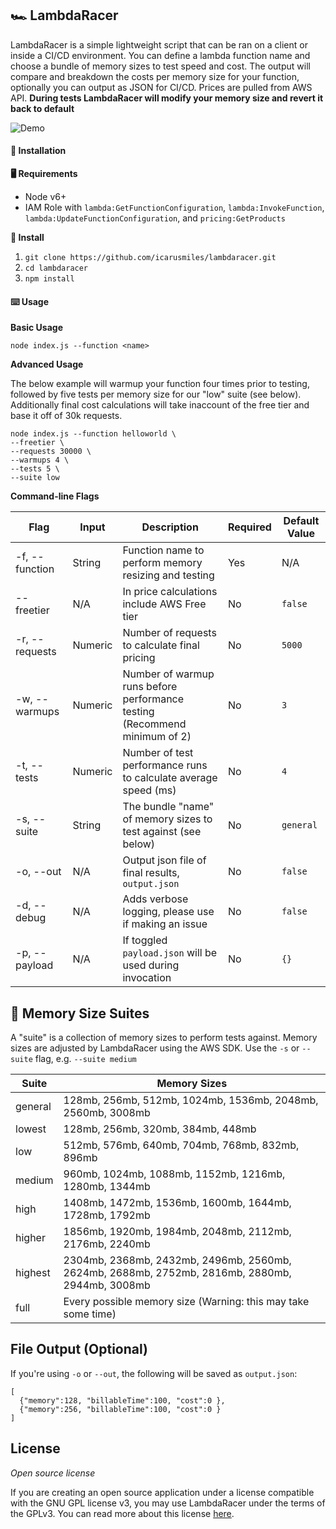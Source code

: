 ## 🏎️ LambdaRacer
LambdaRacer is a simple lightweight script that can be ran on a client or inside a CI/CD environment. You can define a lambda function name and choose a bundle of memory sizes to test speed and cost. The output will compare and breakdown the costs per memory size for your function, optionally you can output as JSON for CI/CD. Prices are pulled from AWS API. **During tests LambdaRacer will modify your memory size and revert it back to default**

![Demo](https://raw.githubusercontent.com/icarusmiles/lambdaracer/master/demo/render.gif)





#### 💾 Installation

**🖥️ Requirements**
* Node v6+
* IAM Role with `lambda:GetFunctionConfiguration`, `lambda:InvokeFunction`, `lambda:UpdateFunctionConfiguration`, and `pricing:GetProducts`

**📜 Install**
1. `git clone https://github.com/icarusmiles/lambdaracer.git`
2. `cd lambdaracer`
3. `npm install`

#### ⌨️ Usage

**Basic Usage**
```
node index.js --function <name>
```

**Advanced Usage**

The below example will warmup your function four times prior to testing, followed by five tests per memory size for our "low" suite (see below). Additionally final cost calculations will take inaccount of the free tier and base it off of 30k requests.
```
node index.js --function helloworld \
--freetier \
--requests 30000 \
--warmups 4 \
--tests 5 \
--suite low
```

**Command-line Flags**

| Flag            | Input | Description                                                                     | Required | Default Value
| --------------- | --------------- | ------------------------------------------------------------------------------- | -------- | ------------ |
| -f, --function  | String | Function name to perform memory resizing and testing                   | Yes                                                    | N/A |
| --freetier      | N/A | In price calculations include AWS Free tier                                     | No | `false` |
| -r, --requests  | Numeric |Number of requests to calculate final pricing                                    | No  | `5000`  |
| -w, --warmups   | Numeric | Number of warmup runs before performance testing (Recommend minimum of 2)        | No  | `3`  |
| -t, --tests     | Numeric | Number of test performance runs to calculate average speed (ms)                  | No  | `4`  |
| -s, --suite     | String | The bundle "name" of memory sizes to test against (see below)                               | No | `general`  |
| -o, --out       | N/A | Output json file of final results, `output.json`                                 | No  | `false`  |
| -d, --debug     | N/A | Adds verbose logging, please use if making an issue                              | No | `false` |
| -p, --payload   | N/A | If toggled `payload.json` will be used during invocation    | No   | `{}`   |


## 🐏 Memory Size Suites

A "suite" is a collection of memory sizes to perform tests against. Memory sizes are adjusted by LambdaRacer using the AWS SDK. Use the `-s` or `--suite` flag, e.g. `--suite medium`

| Suite            | Memory Sizes |
| --------------- | --------------- |
| general  | 128mb, 256mb, 512mb, 1024mb, 1536mb, 2048mb, 2560mb, 3008mb |
| lowest      | 128mb, 256mb, 320mb, 384mb, 448mb |
| low  | 512mb, 576mb, 640mb, 704mb, 768mb, 832mb, 896mb  |
| medium   | 960mb, 1024mb, 1088mb, 1152mb, 1216mb, 1280mb, 1344mb  |
| high     | 1408mb, 1472mb, 1536mb, 1600mb, 1644mb, 1728mb, 1792mb  |
| higher    | 1856mb, 1920mb, 1984mb, 2048mb, 2112mb, 2176mb, 2240mb  |
| highest       | 2304mb, 2368mb, 2432mb, 2496mb, 2560mb, 2624mb, 2688mb, 2752mb, 2816mb, 2880mb, 2944mb, 3008mb  |
| full    | Every possible memory size (Warning: this may take some time) |


## File Output (Optional)
If you're using `-o` or `--out`, the following will be saved as `output.json`:
```
[
  {"memory":128, "billableTime":100, "cost":0 },
  {"memory":256, "billableTime":100, "cost":0 }
]
```

## License

*Open source license*

If you are creating an open source application under a license compatible with the GNU GPL license v3, you may use LambdaRacer under the terms of the GPLv3. You can read more about this license [here](https://www.gnu.org/licenses/quick-guide-gplv3.en.html).
